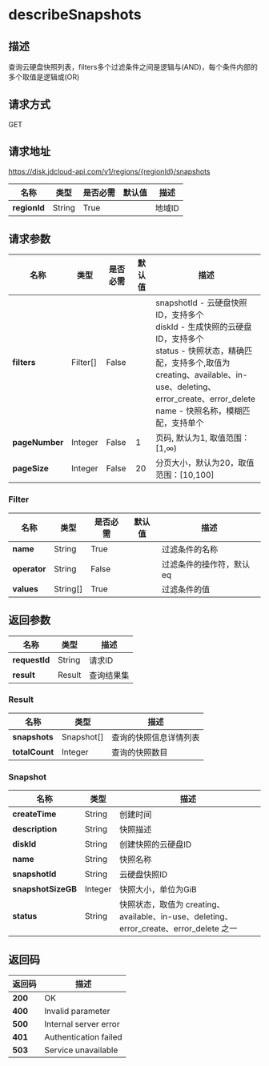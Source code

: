 # describeSnapshots


## 描述
查询云硬盘快照列表，filters多个过滤条件之间是逻辑与(AND)，每个条件内部的多个取值是逻辑或(OR)

## 请求方式
GET

## 请求地址
https://disk.jdcloud-api.com/v1/regions/{regionId}/snapshots

|名称|类型|是否必需|默认值|描述|
|---|---|---|---|---|
|**regionId**|String|True| |地域ID|

## 请求参数
|名称|类型|是否必需|默认值|描述|
|---|---|---|---|---|
|**filters**|Filter[]|False| |snapshotId - 云硬盘快照ID，支持多个<br>diskId - 生成快照的云硬盘ID，支持多个<br>status - 快照状态，精确匹配，支持多个,取值为 creating、available、in-use、deleting、error_create、error_delete<br>name - 快照名称，模糊匹配，支持单个<br>|
|**pageNumber**|Integer|False|1|页码, 默认为1, 取值范围：[1,∞)|
|**pageSize**|Integer|False|20|分页大小，默认为20，取值范围：[10,100]|

### Filter
|名称|类型|是否必需|默认值|描述|
|---|---|---|---|---|
|**name**|String|True| |过滤条件的名称|
|**operator**|String|False| |过滤条件的操作符，默认eq|
|**values**|String[]|True| |过滤条件的值|

## 返回参数
|名称|类型|描述|
|---|---|---|
|**requestId**|String|请求ID|
|**result**|Result|查询结果集|


### Result
|名称|类型|描述|
|---|---|---|
|**snapshots**|Snapshot[]|查询的快照信息详情列表|
|**totalCount**|Integer|查询的快照数目|
### Snapshot
|名称|类型|描述|
|---|---|---|
|**createTime**|String|创建时间|
|**description**|String|快照描述|
|**diskId**|String|创建快照的云硬盘ID|
|**name**|String|快照名称|
|**snapshotId**|String|云硬盘快照ID|
|**snapshotSizeGB**|Integer|快照大小，单位为GiB|
|**status**|String|快照状态，取值为 creating、available、in-use、deleting、error_create、error_delete 之一|

## 返回码
|返回码|描述|
|---|---|
|**200**|OK|
|**400**|Invalid parameter|
|**500**|Internal server error|
|**401**|Authentication failed|
|**503**|Service unavailable|
